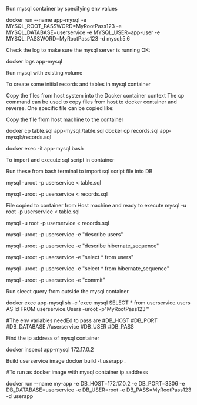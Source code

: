 Run mysql container by specifying env values


docker run --name app-mysql -e MYSQL_ROOT_PASSWORD=MyRootPass123 -e MYSQL_DATABASE=userservice -e MYSQL_USER=app-user -e MYSQL_PASSWORD=MyRootPass123 -d mysql:5.6


Check the log to make sure the mysql server is running OK:
 
docker logs app-mysql


Run mysql with existing volume





To create some initial records and tables in mysql container
 
 
Copy the files from host system into the Docker container context
The cp command can be used to copy files from host to docker container and reverse.
One specific file can be copied like:

Copy the file from host machine to the container


docker cp table.sql app-mysql:/table.sql
docker cp records.sql app-mysql:/records.sql

 
 

docker exec -it app-mysql bash

 
To import and execute sql  script in container

Run these from bash terminal to import sql script file into DB

mysql -uroot -p userservice < table.sql

mysql -uroot -p userservice < records.sql

 

 
File copied to container from Host machine and ready to execute
mysql  -u root  -p userservice < table.sql

mysql  -u root  -p userservice < records.sql


mysql -uroot -p userservice -e "describe users"  

mysql -uroot -p userservice -e "describe hibernate_sequence"  

mysql -uroot -p userservice -e "select * from users"  

mysql -uroot -p userservice -e "select * from hibernate_sequence"  



mysql -uroot -p userservice -e "commit"  


Run sleect query  from outside the mysql container

docker exec app-mysql sh -c 'exec mysql SELECT * from userservice.users AS Id FROM userservice.Users -uroot -p"MyRootPass123"'




#The env variables needEd to pass are
#DB_HOST
#DB_PORT
#DB_DATABASE   //userservice
#DB_USER
#DB_PASS

Find the ip address of mysql container

  docker inspect app-mysql
  172.17.0.2



  Build userservice image
   docker build -t userapp .

#To run as docker image  with mysql container ip aaddress

 docker run --name my-app -e DB_HOST=172.17.0.2 -e DB_PORT=3306  -e DB_DATABASE=userservice  -e DB_USER=root -e DB_PASS=MyRootPass123 -d userapp





